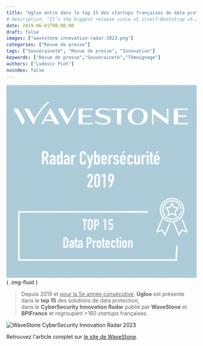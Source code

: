 ```yaml
---
title: "Ugloo entre dans le top 15 des startups françaises de data protection"
# description: "It’s the biggest release since v5 itself—Bootstrap v5.2.0-beta1 is here!"
date: 2019-06-01T00:00:00
draft: false
images: ["wavestone-innovation-radar-2023.png"]
categories: ["Revue de presse"]
tags: ["Souveraineté", "Revue de presse", "Innovation"]
keywords: ["Revue de presse","Souveraineté","Témoignage"]
authors: ["Ludovic Piot"]
noindex: false
---
```


![WaveStone award 2019](Wavestone-highlight.png)
{ .img-fluid }

> Depuis 2019 et <u>pour la 5e année consécutive</u>, **Ugloo** est présente dans le **top 15** des solutions de data protection,  
> dans le **CyberSecurity Innovation Radar** publié par **WaveStone** et **BPIFrance** et regroupant +160 _startups_ françaises.

![WaveStone CyberSecurity Innovation Radar 2023](images/wavestone-innovation-radar-2023.png)

Retrouvez l'article complet sur [le site de WaveStone](https://www.wavestone.com/fr/insight/radar-startups-cybersecurite-france-2023/).
